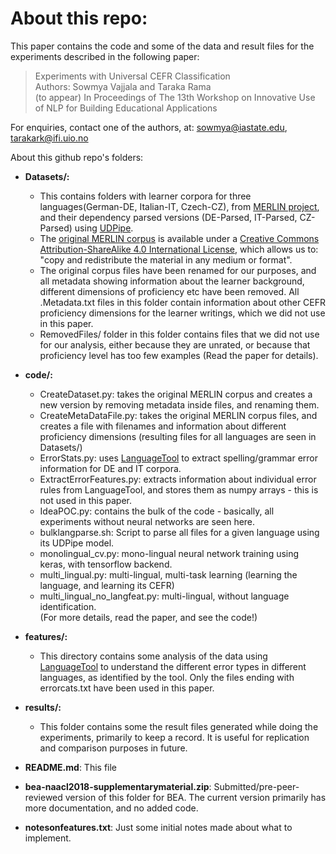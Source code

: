 # About this repo: 
This paper contains the code and some of the data and result files for the experiments described in the following paper:

> Experiments with Universal CEFR Classification  
> Authors: Sowmya Vajjala and Taraka Rama  
> (to appear) In Proceedings of The 13th Workshop on Innovative Use of NLP for Building Educational Applications

For enquiries, contact one of the authors, at:
sowmya@iastate.edu, tarakark@ifi.uio.no

About this github repo's folders:  
  
- **Datasets/:**  
  * This contains folders with learner corpora for three languages(German-DE, Italian-IT, Czech-CZ), from [MERLIN project](http://www.merlin-platform.eu/), and their dependency parsed versions (DE-Parsed, IT-Parsed, CZ-Parsed) using [UDPipe](http://ufal.mff.cuni.cz/udpipe).
  * The [original MERLIN corpus](http://www.merlin-platform.eu/C_data.php) is available under a [Creative Commons Attribution-ShareAlike 4.0 International License](https://creativecommons.org/licenses/by-sa/4.0/), which allows us to: "copy and redistribute the material in any medium or format".
  * The original corpus files have been renamed for our purposes, and all metadata showing information about the learner background, different dimensions of proficiency etc have been removed. All .Metadata.txt files in this folder contain information about other CEFR proficiency dimensions for the learner writings, which we did not use in this paper.
  * RemovedFiles/ folder in this folder contains files that we did not use for our analysis, either because they are unrated, or because that proficiency level has too few examples (Read the paper for details).

- **code/:**
  * CreateDataset.py: takes the original MERLIN corpus and creates a new version by removing metadata inside files, and renaming them.
  * CreateMetaDataFile.py: takes the original MERLIN corpus files, and creates a file with filenames and information about
different proficiency dimensions (resulting files for all languages are seen in Datasets/)
  * ErrorStats.py: uses [LanguageTool](https://languagetool.org/) to extract spelling/grammar error information for DE and IT corpora.
  * ExtractErrorFeatures.py: extracts information about individual error rules from LanguageTool, and stores them as numpy arrays - this is not used in this paper.
  * IdeaPOC.py: contains the bulk of the code - basically, all experiments without neural networks are seen here. 
  * bulklangparse.sh: Script to parse all files for a given language using its UDPipe model.  
  * monolingual_cv.py: mono-lingual neural network training using keras, with tensorflow backend.
  * multi_lingual.py: multi-lingual, multi-task learning (learning the language, and learning its CEFR)
  * multi_lingual_no_langfeat.py: multi-lingual, without language identification.  
  (For more details, read the paper, and see the code!)

- **features/:**
  * This directory contains some analysis of the data using [LanguageTool](https://languagetool.org/) to understand the different error types in different languages, as identified by the tool. Only the files ending with errorcats.txt have been used in this paper.

- **results/:**
  * This folder contains some the result files generated while doing the experiments, primarily to keep a record. It is useful for replication and comparison purposes in future.

- **README.md**: This file  

- **bea-naacl2018-supplementarymaterial.zip**: Submitted/pre-peer-reviewed version of this folder for BEA. The current version primarily has more documentation, and no added code.

- **notesonfeatures.txt**: Just some initial notes made about what to implement.



